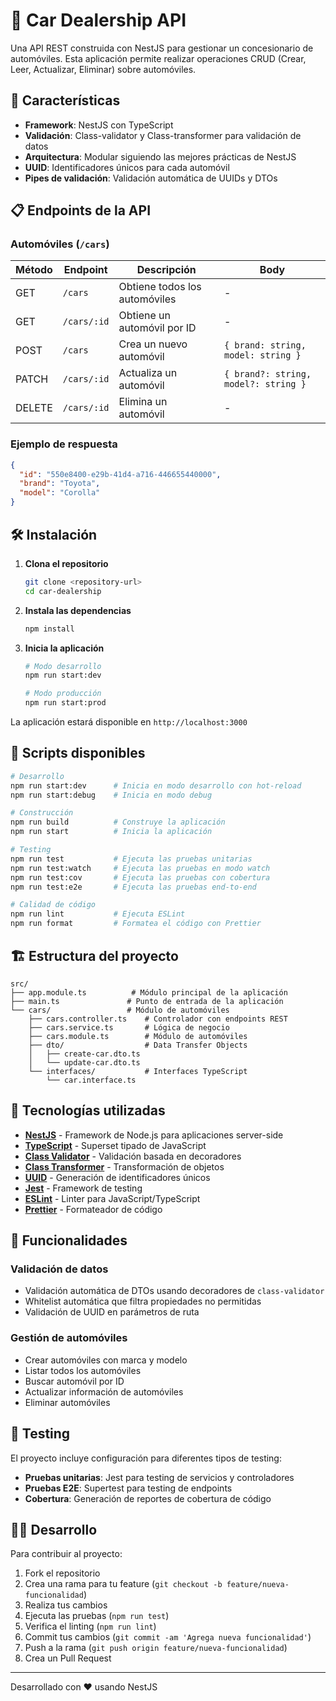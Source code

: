 # 🚗 Car Dealership API

Una API REST construida con NestJS para gestionar un concesionario de automóviles. Esta aplicación permite realizar operaciones CRUD (Crear, Leer, Actualizar, Eliminar) sobre automóviles.

## 🚀 Características

- **Framework**: NestJS con TypeScript
- **Validación**: Class-validator y Class-transformer para validación de datos
- **Arquitectura**: Modular siguiendo las mejores prácticas de NestJS
- **UUID**: Identificadores únicos para cada automóvil
- **Pipes de validación**: Validación automática de UUIDs y DTOs

## 📋 Endpoints de la API

### Automóviles (`/cars`)

| Método | Endpoint    | Descripción                    | Body                        |
|--------|-------------|--------------------------------|-----------------------------|
| GET    | `/cars`     | Obtiene todos los automóviles  | -                          |
| GET    | `/cars/:id` | Obtiene un automóvil por ID    | -                          |
| POST   | `/cars`     | Crea un nuevo automóvil        | `{ brand: string, model: string }` |
| PATCH  | `/cars/:id` | Actualiza un automóvil         | `{ brand?: string, model?: string }` |
| DELETE | `/cars/:id` | Elimina un automóvil           | -                          |

### Ejemplo de respuesta

```json
{
  "id": "550e8400-e29b-41d4-a716-446655440000",
  "brand": "Toyota",
  "model": "Corolla"
}
```

## 🛠️ Instalación

1. **Clona el repositorio**
   ```bash
   git clone <repository-url>
   cd car-dealership
   ```

2. **Instala las dependencias**
   ```bash
   npm install
   ```

3. **Inicia la aplicación**
   ```bash
   # Modo desarrollo
   npm run start:dev
   
   # Modo producción
   npm run start:prod
   ```

La aplicación estará disponible en `http://localhost:3000`

## 📝 Scripts disponibles

```bash
# Desarrollo
npm run start:dev      # Inicia en modo desarrollo con hot-reload
npm run start:debug    # Inicia en modo debug

# Construcción
npm run build          # Construye la aplicación
npm run start          # Inicia la aplicación

# Testing
npm run test           # Ejecuta las pruebas unitarias
npm run test:watch     # Ejecuta las pruebas en modo watch
npm run test:cov       # Ejecuta las pruebas con cobertura
npm run test:e2e       # Ejecuta las pruebas end-to-end

# Calidad de código
npm run lint           # Ejecuta ESLint
npm run format         # Formatea el código con Prettier
```

## 🏗️ Estructura del proyecto

```
src/
├── app.module.ts          # Módulo principal de la aplicación
├── main.ts               # Punto de entrada de la aplicación
└── cars/                 # Módulo de automóviles
    ├── cars.controller.ts    # Controlador con endpoints REST
    ├── cars.service.ts       # Lógica de negocio
    ├── cars.module.ts        # Módulo de automóviles
    ├── dto/                  # Data Transfer Objects
    │   ├── create-car.dto.ts
    │   └── update-car.dto.ts
    └── interfaces/           # Interfaces TypeScript
        └── car.interface.ts
```

## 🔧 Tecnologías utilizadas

- **[NestJS](https://nestjs.com/)** - Framework de Node.js para aplicaciones server-side
- **[TypeScript](https://www.typescriptlang.org/)** - Superset tipado de JavaScript
- **[Class Validator](https://github.com/typestack/class-validator)** - Validación basada en decoradores
- **[Class Transformer](https://github.com/typestack/class-transformer)** - Transformación de objetos
- **[UUID](https://github.com/uuidjs/uuid)** - Generación de identificadores únicos
- **[Jest](https://jestjs.io/)** - Framework de testing
- **[ESLint](https://eslint.org/)** - Linter para JavaScript/TypeScript
- **[Prettier](https://prettier.io/)** - Formateador de código

## 🎯 Funcionalidades

### Validación de datos
- Validación automática de DTOs usando decoradores de `class-validator`
- Whitelist automática que filtra propiedades no permitidas
- Validación de UUID en parámetros de ruta

### Gestión de automóviles
- Crear automóviles con marca y modelo
- Listar todos los automóviles
- Buscar automóvil por ID
- Actualizar información de automóviles
- Eliminar automóviles

## 🧪 Testing

El proyecto incluye configuración para diferentes tipos de testing:

- **Pruebas unitarias**: Jest para testing de servicios y controladores
- **Pruebas E2E**: Supertest para testing de endpoints
- **Cobertura**: Generación de reportes de cobertura de código

## 👨‍💻 Desarrollo

Para contribuir al proyecto:

1. Fork el repositorio
2. Crea una rama para tu feature (`git checkout -b feature/nueva-funcionalidad`)
3. Realiza tus cambios
4. Ejecuta las pruebas (`npm run test`)
5. Verifica el linting (`npm run lint`)
6. Commit tus cambios (`git commit -am 'Agrega nueva funcionalidad'`)
7. Push a la rama (`git push origin feature/nueva-funcionalidad`)
8. Crea un Pull Request

---

Desarrollado con ❤️ usando NestJS
